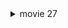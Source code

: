 

<details><summary>movie 27</summary>

### subject 16
tmin = -0.3
tmax = 0.4
time_plot = 0.1

<img width="200" alt="スクリーンショット 2024-02-01 23 00 15" src="https://github.com/am-da/mTRF/assets/112613519/5435c524-3327-400f-ba06-eadd1c4833b1">
<img width="300" alt="スクリーンショット 2024-02-01 22 58 25" src="https://github.com/am-da/mTRF/assets/112613519/78a21a79-37b5-4f38-a63a-7adf0fd13e99">

<img width="500" alt="スクリーンショット 2024-02-01 23 05 37" src="https://github.com/am-da/mTRF/assets/112613519/c908d2bf-7433-4de0-a64d-77038928a60a">




tmin = -0.5
tmax = 0.5
time_plot = -0.01

<img width="200" alt="スクリーンショット 2024-02-01 23 19 57" src="https://github.com/am-da/mTRF/assets/112613519/967de1a5-6ea3-4306-b7a3-1409365073e0">
<img width="300" alt="スクリーンショット 2024-02-01 23 20 10" src="https://github.com/am-da/mTRF/assets/112613519/f68efaa8-1bdd-4f87-bfc8-4013eeac16fd">
<img width="500" alt="スクリーンショット 2024-02-01 23 20 27" src="https://github.com/am-da/mTRF/assets/112613519/cc67b37b-63f7-497b-b53b-fbb8503456f1">


</details>
